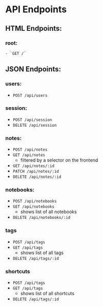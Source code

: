 # API Endpoints

## HTML Endpoints:

### root:
	- `GET /`

## JSON Endpoints:

### users:

- `POST /api/users`

### session:

- `POST /api/session`
- `DELETE /api/session`

### notes:

- `POST /api/notes`
- `GET /api/notes`
	+ filtered by a selector on the frontend
- `GET /api/notes/:id`
- `PATCH /api/notes/:id`
- `DELETE /api/notes/:id`

### notebooks:

- `POST /api/notebooks`
- `GET /api/notebooks`
	+ shows list of all notebooks
- `DELETE /api/notebooks/:id`

### tags

- `POST /api/tags`
- `GET /api/tags`
	+ shows list of all tags
- `DELETE /api/tags/:id`

### shortcuts

- `POST /api/tags`
- `GET /api/tags`
	+ shows list of all shortcuts
- `DELETE /api/tags/:id`

